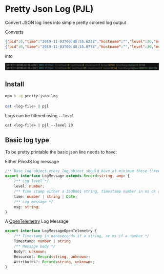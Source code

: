 # Pretty Json Log (PJL)

Convert JSON log lines into simple pretty colored log output

Converts

```json
{"pid":0,"time":"2019-11-03T00:48:55.623Z","hostname":"","level":30,"msg":"HTTPGet","v":0,"name":"cogview","firstChunk":0,"lastChunk":0,"chunkCount":1,"bytes":32768,"fetchRange":"bytes=0-32768"}
{"pid":0,"time":"2019-11-03T00:48:55.677Z","hostname":"","level":30,"msg":"HTTPGet","v":0,"name":"cogview","firstChunk":94,"lastChunk":95,"chunkCount":1,"bytes":32768,"fetchRange":"bytes=3080192-3145728"}
```

into

![Example output](./static/pretty-output.png)

## Install

```bash
npm i -g pretty-json-log

cat <log-file> | pjl 
```

Logs can be filtered using `--level`

```
cat <log-file> | pjl --level 20
```

## Basic log type

To be pretty printable the basic json line needs to have:

Either PinoJS log message

```typescript
/** Base log object every log object should have at minimum these three keys */
export interface LogMessage extends Record<string, any> {
    /** Log level */
    level: number;
    /** Time stamp either a ISO8601 string, timestamp number in ms or a Date */
    time: number | string | Date;
    /** Log message */
    msg: string;
}
```

A [OpenTelemetry](https://github.com/open-telemetry/opentelemetry-specification/blob/main/specification/logs/data-model.md) Log Message

```typescript
export interface LogMessageOpenTelemetry {
    /** Timestamp in nanoseconds if a string, or ms if a number */
    Timestamp: number | string
    /** Message body */
    Body?: unknown;
    Resource?: Record<string, unknown>;
    Attributes?: Record<string, unknown>;
}
```